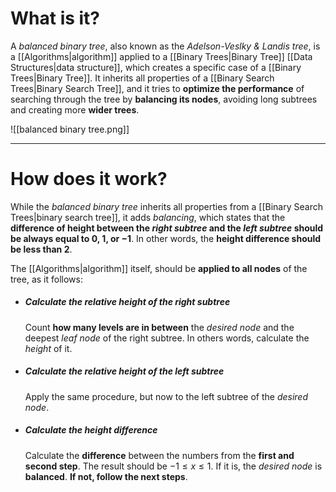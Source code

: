 # What is it?

A *balanced binary tree*, also known as the *Adelson-Veslky & Landis tree*, is a [[Algorithms|algorithm]] applied to a [[Binary Trees|Binary Tree]] [[Data Structures|data structure]], which creates a specific case of a [[Binary Trees|Binary Tree]]. It inherits all properties of a [[Binary Search Trees|Binary Search Tree]], and it tries to **optimize the performance** of searching through the tree by **balancing its nodes**, avoiding long subtrees and creating more **wider trees**.

![[balanced binary tree.png]]
___
# How does it work?

While the *balanced binary tree* inherits all properties from a [[Binary Search Trees|binary search tree]], it adds *balancing*, which states that the **difference of height between the *right subtree* and the *left subtree* should be always equal to $0$, $1$, or $-1$**. In other words, the **height difference should be less than $2$**.

The [[Algorithms|algorithm]] itself, should be **applied to all nodes** of the tree, as it follows:

- ##### Calculate the relative height of the right subtree
	Count **how many levels are in between** the *desired node* and the deepest *leaf node* of the right subtree. In others words, calculate the *height* of it.

- ##### Calculate the relative height of the left subtree
	Apply the same procedure, but now to the left subtree of the *desired node*.

- ##### Calculate the height difference
	Calculate the **difference** between the numbers from the **first and second step**. The result should be $-1 \leq x \leq 1$. If it is, the *desired node* is **balanced**. **If not, follow the next steps**. 